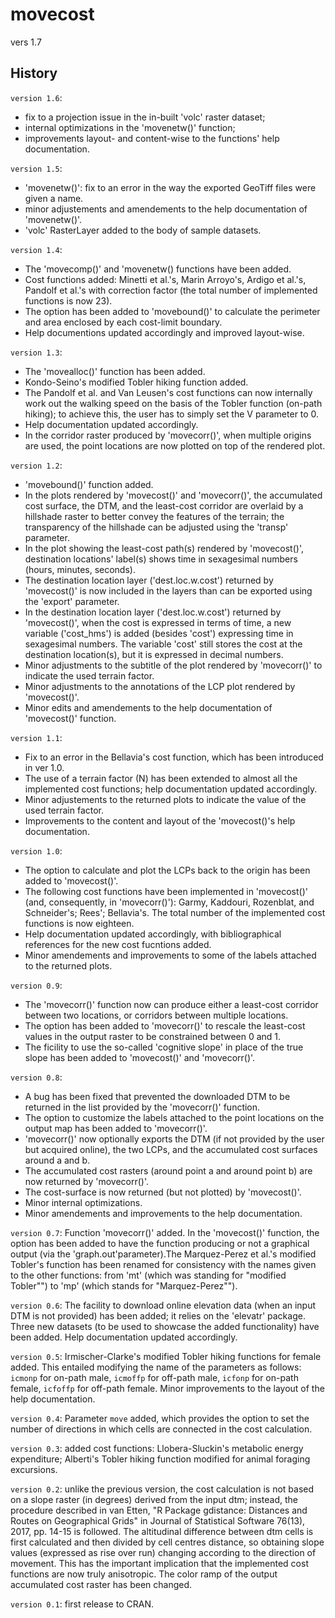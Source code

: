 # movecost
vers 1.7


## History

`version 1.6`:
* fix to a projection issue in the in-built 'volc' raster dataset;
* internal optimizations in the 'movenetw()' function;
* improvements layout- and content-wise to the functions' help documentation.

`version 1.5`:
* 'movenetw()': fix to an error in the way the exported GeoTiff files were given a name.
* minor adjustements and amendements to the help documentation of 'movenetw()'.
* 'volc' RasterLayer added to the body of sample datasets.

`version 1.4`:
* The 'movecomp()' and 'movenetw() functions have been added.
* Cost functions added: Minetti et al.'s, Marin Arroyo's, Ardigo et al.'s, Pandolf et al.'s with correction factor (the total number of implemented functions is now 23).
* The option has been added to 'movebound()' to calculate the perimeter and area enclosed by each cost-limit boundary.
* Help documentions updated accordingly and improved layout-wise.


`version 1.3`:
* The 'movealloc()' function has been added.
* Kondo-Seino's modified Tobler hiking function added.
* The Pandolf et al. and Van Leusen's cost functions can now internally work out the walking speed on the basis of the Tobler function (on-path hiking); to achieve this, the user has to simply set the V parameter to 0.
* Help documentation updated accordingly.
* In the corridor raster produced by 'movecorr()', when multiple origins are used, the point locations are now plotted on top of the rendered plot.


`version 1.2`:
* 'movebound()' function added.
* In the plots rendered by 'movecost()' and 'movecorr()', the accumulated cost surface, the DTM, and the least-cost corridor are overlaid by a hillshade raster to better convey the features of the terrain; the transparency of the hillshade can be adjusted using the 'transp' parameter.
* In the plot showing the least-cost path(s) rendered by 'movecost()', destination locations' label(s) shows time in sexagesimal numbers (hours, minutes, seconds).
* The destination location layer ('dest.loc.w.cost') returned by 'movecost()' is now included in the layers than can be exported using the 'export' parameter.
* In the destination location layer ('dest.loc.w.cost') returned by 'movecost()', when the cost is expressed in terms of time, a new variable ('cost_hms') is added (besides 'cost') expressing time in sexagesimal numbers. The variable 'cost' still stores the cost at the destination location(s), but it is expressed in decimal numbers.
* Minor adjustments to the subtitle of the plot rendered by 'movecorr()' to indicate the used terrain factor.
* Minor adjustments to the annotations of the LCP plot rendered by 'movecost()'.
* Minor edits and amendements to the help documentation of 'movecost()' function.


`version 1.1`:
* Fix to an error in the Bellavia's cost function, which has been introduced in ver 1.0.
* The use of a terrain factor (N) has been extended to almost all the implemented cost functions; help documentation updated accordingly.
* Minor adjustements to the returned plots to indicate the value of the used terrain factor.
* Improvements to the content and layout of the 'movecost()'s help documentation.


`version 1.0`:
* The option to calculate and plot the LCPs back to the origin has been added to 'movecost()'.
* The following cost functions have been implemented in 'movecost()' (and, consequently, in 'movecorr()'): Garmy, Kaddouri, Rozenblat, and Schneider's; Rees'; Bellavia's. The total number of the implemented cost functions is now eighteen.
* Help documentation updated accordingly, with bibliographical references for the new cost fucntions added.
* Minor amendements and improvements to some of the labels attached to the returned plots.


`version 0.9`:
* The 'movecorr()' function now can produce either a least-cost corridor between two locations, or corridors between multiple locations.
* The option has been added to 'movecorr()' to rescale the least-cost values in the output raster to be constrained between 0 and 1.
* The ficility to use the so-called 'cognitive slope' in place of the true slope has been added to 'movecost()' and 'movecorr()'.


`version 0.8`:
* A bug has been fixed that prevented the downloaded DTM to be returned in the list provided by the 'movecorr()' function.
* The option to customize the labels attached to the point locations on the output map has been added to 'movecorr()'.
* 'movecorr()' now optionally exports the DTM (if not provided by the user but acquired online), the two LCPs, and the accumulated cost surfaces around a and b.
* The accumulated cost rasters (around point a and around point b) are now returned by 'movecorr()'.
* The cost-surface is now returned (but not plotted) by 'movecost()'.
* Minor internal optimizations.
* Minor amendements and improvements to the help documentation.

`version 0.7`:
Function 'movecorr()' added. In the 'movecost()' function, the option has been added to have the function producing or not a graphical output (via the 'graph.out'parameter).The Marquez-Perez et al.'s modified Tobler's function has been renamed for consistency with the names given to the other functions: from 'mt' (which was standing for "modified Tobler"") to 'mp' (which stands for "Marquez-Perez"").

`version 0.6`:
The facility to download online elevation data (when an input DTM is not provided) has been added; it relies on the 'elevatr' package. Three new datasets (to be used to showcase the added functionality) have been added. Help documentation updated accordingly.

`version 0.5`:
Irmischer-Clarke's modified Tobler hiking functions for female added. This entailed modifying the name of the parameters as follows: `icmonp` for on-path male, `icmoffp` for off-path male, `icfonp` for on-path female, `icfoffp` for off-path female. Minor improvements to the layout of the help documentation.

`version 0.4`:
Parameter `move` added, which provides the option to set the number of directions in which cells are connected in the cost calculation.

`version 0.3`:
added cost functions: Llobera-Sluckin's metabolic energy expenditure; Alberti's Tobler hiking function modified for animal foraging excursions.

`version 0.2`: 
unlike the previous version, the cost calculation is not based on a slope raster (in degrees) derived from the input dtm; instead, the procedure described in van Etten, "R Package gdistance: Distances and Routes on Geographical Grids" in Journal of Statistical Software 76(13), 2017, pp. 14-15 is followed. The altitudinal difference between dtm cells is first calculated and then divided by cell centres distance, so obtaining slope values (expressed as rise over run) changing according to the direction of movement. This has the important implication that the implemented cost functions are now truly anisotropic. The color ramp of the output accumulated cost raster has been changed.

`version 0.1`: 
first release to CRAN.
